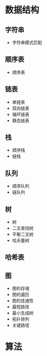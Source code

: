 # 数据结构

## 字符串
- 字符串模式匹配

## 顺序表
- 顺序表

## 链表
- 单链表
- 双向链表
- 循环链表
- 静态链表

## 栈
- 顺序栈
- 链栈

## 队列
- 顺序队列
- 链队列

## 树
- 树
- 二叉查找树
- 平衡二叉树
- 哈夫曼树

## 哈希表

## 图
- 图的存储
- 图的遍历
- 图的连通性
- 最短路径
- 最小生成树
- 拓扑排列
- 关键路径

# 算法